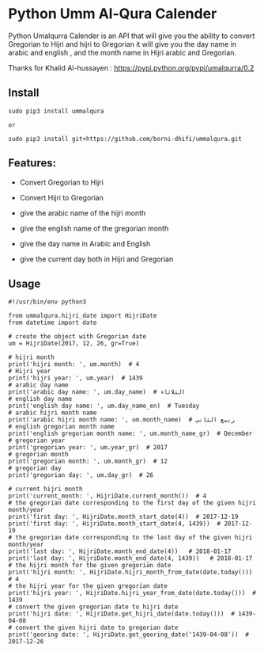 Python Umm Al-Qura Calender
===========================

Python Umalqurra Calender is an API that will give you the ability to convert Gregorian to Hijri and hijri to Gregorian
it will give you the day name in arabic and english , and the month name in Hijri arabic and Gregorian.

Thanks for Khalid Al-hussayen : https://pypi.python.org/pypi/umalqurra/0.2 

Install
-------
	sudo pip3 install ummalqura

	or

	sudo pip3 install git+https://github.com/borni-dhifi/ummalqura.git

Features: 
---------

-  Convert Gregorian to Hijri

-  Convert Hijri to Gregorian

-  give the arabic name of the hijri month

-  give the english name of the gregorian month

-  give the day name in Arabic and English

-  give the current day both in Hijri and Gregorian


Usage
-----
 
	#!/usr/bin/env python3

	from ummalqura.hijri_date import HijriDate
	from datetime import date

	# create the object with Gregorian date
	um = HijriDate(2017, 12, 26, gr=True)

	# hijri month
	print('hijri month: ', um.month)  # 4
	# Hijri year
	print('hijri year: ', um.year)  # 1439
	# arabic day name
	print('arabic day name: ', um.day_name)  # الثلاثاء
	# english day name
	print('english day name: ', um.day_name_en)  # Tuesday
	# arabic hijri month name
	print('arabic hijri month name: ', um.month_name)  # ربيع الثاني
	# english gregorian month name
	print('english gregorian month name: ', um.month_name_gr)  # December
	# gregorian year
	print('gregorian year: ', um.year_gr)  # 2017
	# gregorian month
	print('gregorian month: ', um.month_gr)  # 12
	# gregorian day
	print('gregorian day: ', um.day_gr)  # 26

	# current hijri month
	print('current_month: ', HijriDate.current_month())  # 4
	# the gregorian date corresponding to the first day of the given hijri month/year
	print('first day: ', HijriDate.month_start_date(4))  # 2017-12-19
	print('first day: ', HijriDate.month_start_date(4, 1439))  # 2017-12-19
	# the gregorian date corresponding to the last day of the given hijri month/year
	print('last day: ', HijriDate.month_end_date(4))   # 2018-01-17
	print('last day: ', HijriDate.month_end_date(4, 1439))   # 2018-01-17
	# the hijri month for the given gregorian date
	print('hijri month: ', HijriDate.hijri_month_from_date(date.today()))  # 4
	# the hijri year for the given gregorian date
	print('hijri year: ', HijriDate.hijri_year_from_date(date.today()))  # 1439
	# convert the given gregorian date to hijri date
	print('hijri date: ', HijriDate.get_hijri_date(date.today()))  # 1439-04-08
	# convert the given hijri date to gregorian date
	print('georing date: ', HijriDate.get_georing_date('1439-04-08'))  # 2017-12-26


